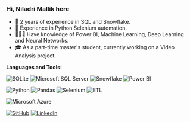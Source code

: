 ### Hi, Niladri Mallik here
- 💼 2 years of experience in SQL and Snowflake.
- 💼 Experience in Python Selenium automation.
- 👨🏻‍💻 Have knowledge of Power BI, Machine Learning, Deep Learning and Neural Networks.
- 🎓 As a part-time master's student, currently working on a Video Analysis project.

**Languages and Tools:**

![SQLite](https://img.shields.io/badge/SQLite-%2307405e.svg?logo=sqlite&logoColor=white)
![Microsoft SQL Server](https://custom-icon-badges.demolab.com/badge/Microsoft%20SQL%20Server-CC2927?logo=mssqlserver-white&logoColor=white)
![Snowflake](https://img.shields.io/badge/Snowflake-29B5E8?logo=snowflake&logoColor=fff)
![Power BI](https://custom-icon-badges.demolab.com/badge/Power%20BI-F1C912?logo=power-bi&logoColor=fff)

![Python](https://img.shields.io/badge/Python-3776AB?logo=python&logoColor=fff)
![Pandas](https://img.shields.io/badge/Pandas-150458?logo=pandas&logoColor=fff)
![Selenium](https://img.shields.io/badge/Selenium-43B02A?logo=selenium&logoColor=fff)
![ETL](https://custom-icon-badges.demolab.com/badge/ETL-9370DB?logo=etl-logo&logoColor=fff)

![Microsoft Azure](https://custom-icon-badges.demolab.com/badge/Microsoft%20Azure-0089D6?logo=msazure&logoColor=white)

[![GitHub](https://img.shields.io/badge/GitHub-%23121011.svg?logo=github&logoColor=white)](https://github.com/NiladriMallik)
[![LinkedIn](https://custom-icon-badges.demolab.com/badge/LinkedIn-0A66C2?logo=linkedin-white&logoColor=fff)](https://www.linkedin.com/in/niladrimallik007/)
